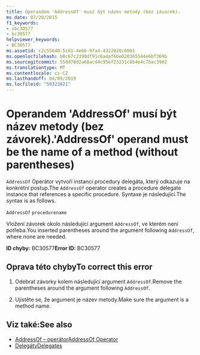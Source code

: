 ```yaml
---
title: Operandem 'AddressOf' musí být název metody (bez závorek).
ms.date: 07/20/2015
f1_keywords:
- vbc30577
- bc30577
helpviewer_keywords:
- BC30577
ms.assetid: c2c55640-5c61-4e66-97a4-4322020c6001
ms.openlocfilehash: b8c67c2390df91c6a4af66e020365544e6bf369b
ms.sourcegitcommit: 558d78d2a68acd4c95ef23231c8b4e4c7bac3902
ms.translationtype: MT
ms.contentlocale: cs-CZ
ms.lasthandoff: 04/09/2019
ms.locfileid: "59323821"
---
```

# <a name="addressof-operand-must-be-the-name-of-a-method-without-parentheses"></a><span data-ttu-id="a3eab-102">Operandem 'AddressOf' musí být název metody (bez závorek).</span><span class="sxs-lookup"><span data-stu-id="a3eab-102">'AddressOf' operand must be the name of a method (without parentheses)</span></span>
<span data-ttu-id="a3eab-103">`AddressOf` Operátor vytvoří instanci procedury delegáta, který odkazuje na konkrétní postup.</span><span class="sxs-lookup"><span data-stu-id="a3eab-103">The `AddressOf` operator creates a procedure delegate instance that references a specific procedure.</span></span> <span data-ttu-id="a3eab-104">Syntaxe je následující.</span><span class="sxs-lookup"><span data-stu-id="a3eab-104">The syntax is as follows.</span></span>  
  
 `AddressOf` `procedurename`  
  
 <span data-ttu-id="a3eab-105">Vložení závorek okolo následující argument `AddressOf`, ve kterém není potřeba.</span><span class="sxs-lookup"><span data-stu-id="a3eab-105">You inserted parentheses around the argument following `AddressOf`, where none are needed.</span></span>  
  
 <span data-ttu-id="a3eab-106">**ID chyby:** BC30577</span><span class="sxs-lookup"><span data-stu-id="a3eab-106">**Error ID:** BC30577</span></span>  
  
## <a name="to-correct-this-error"></a><span data-ttu-id="a3eab-107">Oprava této chyby</span><span class="sxs-lookup"><span data-stu-id="a3eab-107">To correct this error</span></span>  
  
1. <span data-ttu-id="a3eab-108">Odebrat závorky kolem následující argument `AddressOf`.</span><span class="sxs-lookup"><span data-stu-id="a3eab-108">Remove the parentheses around the argument following `AddressOf`.</span></span>  
  
2. <span data-ttu-id="a3eab-109">Ujistěte se, že argument je název metody.</span><span class="sxs-lookup"><span data-stu-id="a3eab-109">Make sure the argument is a method name.</span></span>  
  
## <a name="see-also"></a><span data-ttu-id="a3eab-110">Viz také:</span><span class="sxs-lookup"><span data-stu-id="a3eab-110">See also</span></span>

- [<span data-ttu-id="a3eab-111">AddressOf – operátor</span><span class="sxs-lookup"><span data-stu-id="a3eab-111">AddressOf Operator</span></span>](../../../visual-basic/language-reference/operators/addressof-operator.md)
- [<span data-ttu-id="a3eab-112">Delegáty</span><span class="sxs-lookup"><span data-stu-id="a3eab-112">Delegates</span></span>](../../../visual-basic/programming-guide/language-features/delegates/index.md)
